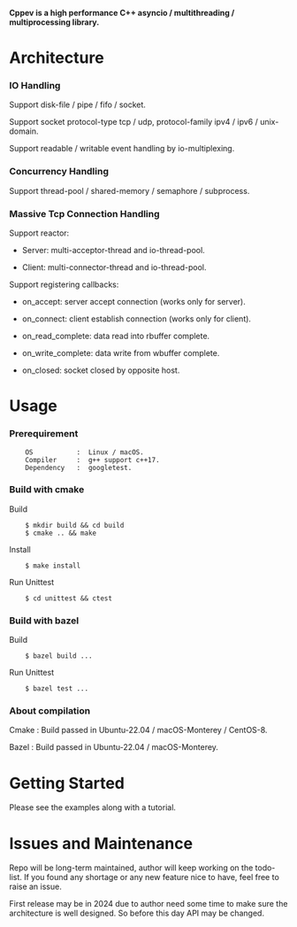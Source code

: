 **Cppev is a high performance C++ asyncio / multithreading / multiprocessing library.**

# Architecture

### IO Handling

Support disk-file / pipe / fifo / socket.

Support socket protocol-type tcp / udp, protocol-family ipv4 / ipv6 / unix-domain.

Support readable / writable event handling by io-multiplexing.

### Concurrency Handling

Support thread-pool / shared-memory / semaphore / subprocess.

### Massive Tcp Connection Handling

Support reactor:

* Server: multi-acceptor-thread and io-thread-pool.

* Client: multi-connector-thread and io-thread-pool.

Support registering callbacks:

* on_accept: server accept connection (works only for server).

* on_connect: client establish connection (works only for client).

* on_read_complete: data read into rbuffer complete.

* on_write_complete: data write from wbuffer complete.

* on_closed: socket closed by opposite host.

# Usage

### Prerequirement

        OS           :  Linux / macOS.
        Compiler     :  g++ support c++17.
        Dependency   :  googletest.

### Build with cmake

Build

        $ mkdir build && cd build
        $ cmake .. && make

Install

        $ make install

Run Unittest

        $ cd unittest && ctest


### Build with bazel

Build

        $ bazel build ...

Run Unittest

        $ bazel test ...

### About compilation

Cmake : Build passed in Ubuntu-22.04 / macOS-Monterey / CentOS-8.

Bazel : Build passed in Ubuntu-22.04 / macOS-Monterey.

# Getting Started

Please see the examples along with a tutorial.

# Issues and Maintenance

Repo will be long-term maintained, author will keep working on the todo-list. If you found any shortage or any new feature nice to have, feel free to raise an issue.

First release may be in 2024 due to author need some time to make sure the architecture is well designed. So before this day API may be changed.
